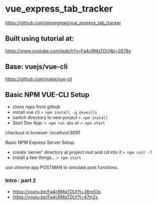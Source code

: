 # vue_express_tab_tracker

<https://github.com/stevegmag/vue_express_tab_tracker>

## Built using tutorial at:
https://www.youtube.com/watch?v=Fa4cRMaTDUI&t=2878s

## Base: vuejs/vue-cli
<https://github.com/vuejs/vue-cli>


## Basic NPM VUE-CLI Setup

- clone repo from github
- install vue cli
` > npm install -g @vue/cli `
- switch directory to new porject
` > npm install `
- Start Dev App:
` > npm run dev `
or
 ` > npm start `

checkout in browser: localhost:8081

Basic NPM Express Server Setup
- create 'server' directory at project root and cd into it
` > npm init -f `
- install a few things...
` > npm start `

use chrome app POSTMAN to simulate post functions.


### Intro : part 2
- https://youtu.be/Fa4cRMaTDUI?t=36m53s
- https://youtu.be/Fa4cRMaTDUI?t=47m2s